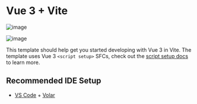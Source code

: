 # Vue 3 + Vite

![image](https://user-images.githubusercontent.com/72731296/192333616-5743d499-290d-41f4-baff-d2b0a130372b.png)

![image](https://user-images.githubusercontent.com/72731296/192333675-fd5276f3-7fb0-47f9-8813-5f8ae2662825.png)

This template should help get you started developing with Vue 3 in Vite. The template uses Vue 3 `<script setup>` SFCs, check out the [script setup docs](https://v3.vuejs.org/api/sfc-script-setup.html#sfc-script-setup) to learn more.

## Recommended IDE Setup

- [VS Code](https://code.visualstudio.com/) + [Volar](https://marketplace.visualstudio.com/items?itemName=Vue.volar)
